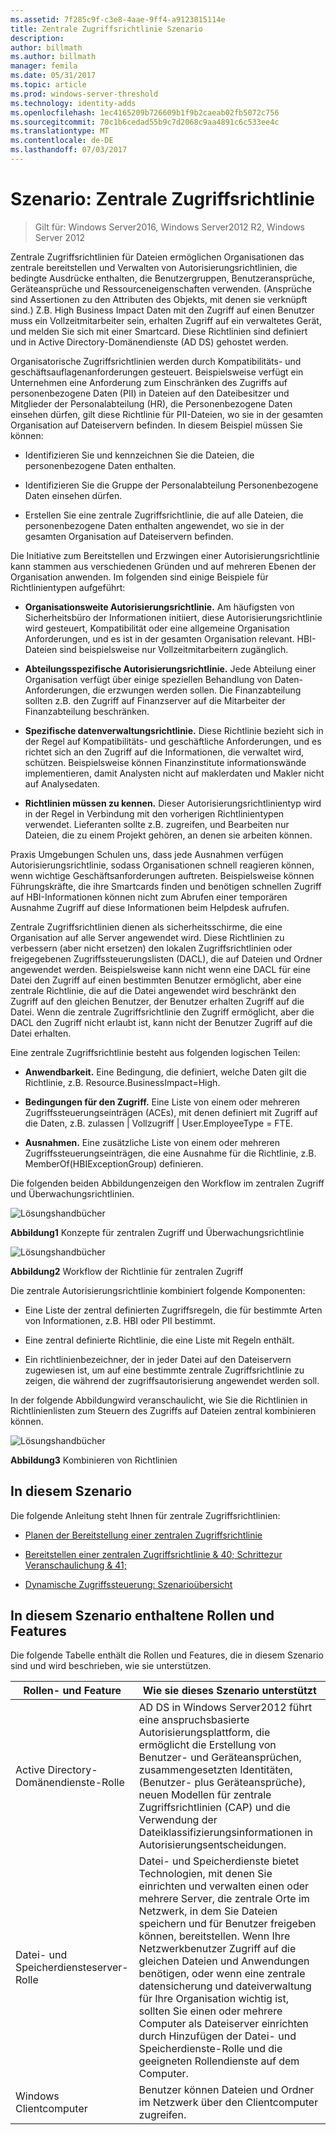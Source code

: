 ```yaml
---
ms.assetid: 7f285c9f-c3e8-4aae-9ff4-a9123815114e
title: Zentrale Zugriffsrichtlinie Szenario
description: 
author: billmath
ms.author: billmath
manager: femila
ms.date: 05/31/2017
ms.topic: article
ms.prod: windows-server-threshold
ms.technology: identity-adds
ms.openlocfilehash: 1ec4165209b726609b1f9b2caeab02fb5072c756
ms.sourcegitcommit: 70c1b6cedad55b9c7d2068c9aa4891c6c533ee4c
ms.translationtype: MT
ms.contentlocale: de-DE
ms.lasthandoff: 07/03/2017
---
```

# <a name="scenario-central-access-policy"></a>Szenario: Zentrale Zugriffsrichtlinie

>Gilt für: Windows Server2016, Windows Server2012 R2, Windows Server 2012

Zentrale Zugriffsrichtlinien für Dateien ermöglichen Organisationen das zentrale bereitstellen und Verwalten von Autorisierungsrichtlinien, die bedingte Ausdrücke enthalten, die Benutzergruppen, Benutzeransprüche, Geräteansprüche und Ressourceneigenschaften verwenden. (Ansprüche sind Assertionen zu den Attributen des Objekts, mit denen sie verknüpft sind.) Z.B. High Business Impact Daten mit den Zugriff auf einen Benutzer muss ein Vollzeitmitarbeiter sein, erhalten Zugriff auf ein verwaltetes Gerät, und melden Sie sich mit einer Smartcard. Diese Richtlinien sind definiert und in Active Directory-Domänendienste (AD DS) gehostet werden.  
  
Organisatorische Zugriffsrichtlinien werden durch Kompatibilitäts- und geschäftsauflagenanforderungen gesteuert. Beispielsweise verfügt ein Unternehmen eine Anforderung zum Einschränken des Zugriffs auf personenbezogene Daten (PII) in Dateien auf den Dateibesitzer und Mitglieder der Personalabteilung (HR), die Personenbezogene Daten einsehen dürfen, gilt diese Richtlinie für PII-Dateien, wo sie in der gesamten Organisation auf Dateiservern befinden. In diesem Beispiel müssen Sie können:  
  
-   Identifizieren Sie und kennzeichnen Sie die Dateien, die personenbezogene Daten enthalten.  
  
-   Identifizieren Sie die Gruppe der Personalabteilung Personenbezogene Daten einsehen dürfen.  
  
-   Erstellen Sie eine zentrale Zugriffsrichtlinie, die auf alle Dateien, die personenbezogene Daten enthalten angewendet, wo sie in der gesamten Organisation auf Dateiservern befinden.  
  
Die Initiative zum Bereitstellen und Erzwingen einer Autorisierungsrichtlinie kann stammen aus verschiedenen Gründen und auf mehreren Ebenen der Organisation anwenden. Im folgenden sind einige Beispiele für Richtlinientypen aufgeführt:  
  
-   **Organisationsweite Autorisierungsrichtlinie.** Am häufigsten von Sicherheitsbüro der Informationen initiiert, diese Autorisierungsrichtlinie wird gesteuert, Kompatibilität oder eine allgemeine Organisation Anforderungen, und es ist in der gesamten Organisation relevant. HBI-Dateien sind beispielsweise nur Vollzeitmitarbeitern zugänglich.  
  
-   **Abteilungsspezifische Autorisierungsrichtlinie.** Jede Abteilung einer Organisation verfügt über einige speziellen Behandlung von Daten-Anforderungen, die erzwungen werden sollen. Die Finanzabteilung sollten z.B. den Zugriff auf Finanzserver auf die Mitarbeiter der Finanzabteilung beschränken.  
  
-   **Spezifische datenverwaltungsrichtlinie.** Diese Richtlinie bezieht sich in der Regel auf Kompatibilitäts- und geschäftliche Anforderungen, und es richtet sich an den Zugriff auf die Informationen, die verwaltet wird, schützen. Beispielsweise können Finanzinstitute informationswände implementieren, damit Analysten nicht auf maklerdaten und Makler nicht auf Analysedaten.  
  
-   **Richtlinien müssen zu kennen.** Dieser Autorisierungsrichtlinientyp wird in der Regel in Verbindung mit den vorherigen Richtlinientypen verwendet. Lieferanten sollte z.B. zugreifen, und Bearbeiten nur Dateien, die zu einem Projekt gehören, an denen sie arbeiten können.  
  
Praxis Umgebungen Schulen uns, dass jede Ausnahmen verfügen Autorisierungsrichtlinie, sodass Organisationen schnell reagieren können, wenn wichtige Geschäftsanforderungen auftreten. Beispielsweise können Führungskräfte, die ihre Smartcards finden und benötigen schnellen Zugriff auf HBI-Informationen können nicht zum Abrufen einer temporären Ausnahme Zugriff auf diese Informationen beim Helpdesk aufrufen.  
  
Zentrale Zugriffsrichtlinien dienen als sicherheitsschirme, die eine Organisation auf alle Server angewendet wird. Diese Richtlinien zu verbessern (aber nicht ersetzen) den lokalen Zugriffsrichtlinien oder freigegebenen Zugriffssteuerungslisten (DACL), die auf Dateien und Ordner angewendet werden. Beispielsweise kann nicht wenn eine DACL für eine Datei den Zugriff auf einen bestimmten Benutzer ermöglicht, aber eine zentrale Richtlinie, die auf die Datei angewendet wird beschränkt den Zugriff auf den gleichen Benutzer, der Benutzer erhalten Zugriff auf die Datei. Wenn die zentrale Zugriffsrichtlinie den Zugriff ermöglicht, aber die DACL den Zugriff nicht erlaubt ist, kann nicht der Benutzer Zugriff auf die Datei erhalten.  
  
Eine zentrale Zugriffsrichtlinie besteht aus folgenden logischen Teilen:  
  
-   **Anwendbarkeit.** Eine Bedingung, die definiert, welche Daten gilt die Richtlinie, z.B. Resource.BusinessImpact=High.  
  
-   **Bedingungen für den Zugriff.** Eine Liste von einem oder mehreren Zugriffssteuerungseinträgen (ACEs), mit denen definiert mit Zugriff auf die Daten, z.B. zulassen | Vollzugriff | User.EmployeeType = FTE.  
  
-   **Ausnahmen.** Eine zusätzliche Liste von einem oder mehreren Zugriffssteuerungseinträgen, die eine Ausnahme für die Richtlinie, z.B. MemberOf(HBIExceptionGroup) definieren.  
  
Die folgenden beiden Abbildungenzeigen den Workflow im zentralen Zugriff und Überwachungsrichtlinien.  
  
![Lösungshandbücher](media/Scenario--Central-Access-Policy/DynamicAccessControl_RevGuide.JPG)  
  
**Abbildung1** Konzepte für zentralen Zugriff und Überwachungsrichtlinie  
  
![Lösungshandbücher](media/Scenario--Central-Access-Policy/DynamicAccessControl_RevGuide_2.JPG)  
  
**Abbildung2** Workflow der Richtlinie für zentralen Zugriff  
  
Die zentrale Autorisierungsrichtlinie kombiniert folgende Komponenten:  
  
-   Eine Liste der zentral definierten Zugriffsregeln, die für bestimmte Arten von Informationen, z.B. HBI oder PII bestimmt.  
  
-   Eine zentral definierte Richtlinie, die eine Liste mit Regeln enthält.  
  
-   Ein richtlinienbezeichner, der in jeder Datei auf den Dateiservern zugewiesen ist, um auf eine bestimmte zentrale Zugriffsrichtlinie zu zeigen, die während der zugriffsautorisierung angewendet werden soll.  
  
In der folgende Abbildungwird veranschaulicht, wie Sie die Richtlinien in Richtlinienlisten zum Steuern des Zugriffs auf Dateien zentral kombinieren können.  
  
![Lösungshandbücher](media/Scenario--Central-Access-Policy/DynamicAccessControl_RevGuide3.JPG)  
  
**Abbildung3** Kombinieren von Richtlinien  
  
## <a name="in-this-scenario"></a>In diesem Szenario  
Die folgende Anleitung steht Ihnen für zentrale Zugriffsrichtlinien:  
  
-   [Planen der Bereitstellung einer zentralen Zugriffsrichtlinie](assetId:///0311a76d-d66c-4ddb-ade6-af586a2ad82f)  
  
-   [Bereitstellen einer zentralen Zugriffsrichtlinie & 40; Schrittezur Veranschaulichung & 41;](Deploy-a-Central-Access-Policy--Demonstration-Steps-.md)  
  
-   [Dynamische Zugriffssteuerung: Szenarioübersicht](Dynamic-Access-Control--Scenario-Overview.md)  
  
## <a name="BKMK_NEW"></a>In diesem Szenario enthaltene Rollen und Features  
Die folgende Tabelle enthält die Rollen und Features, die in diesem Szenario sind und wird beschrieben, wie sie unterstützen.  
  
|Rollen- und Feature|Wie sie dieses Szenario unterstützt|  
|-----------------|---------------------------------|  
|Active Directory-Domänendienste-Rolle|AD DS in Windows Server2012 führt eine anspruchsbasierte Autorisierungsplattform, die ermöglicht die Erstellung von Benutzer- und Geräteansprüchen, zusammengesetzten Identitäten, (Benutzer- plus Geräteansprüche), neuen Modellen für zentrale Zugriffsrichtlinien (CAP) und die Verwendung der Dateiklassifizierungsinformationen in Autorisierungsentscheidungen.|  
|Datei- und Speicherdiensteserver-Rolle|Datei- und Speicherdienste bietet Technologien, mit denen Sie einrichten und verwalten einen oder mehrere Server, die zentrale Orte im Netzwerk, in dem Sie Dateien speichern und für Benutzer freigeben können, bereitstellen. Wenn Ihre Netzwerkbenutzer Zugriff auf die gleichen Dateien und Anwendungen benötigen, oder wenn eine zentrale datensicherung und dateiverwaltung für Ihre Organisation wichtig ist, sollten Sie einen oder mehrere Computer als Dateiserver einrichten durch Hinzufügen der Datei- und Speicherdienste-Rolle und die geeigneten Rollendienste auf dem Computer.|  
|Windows Clientcomputer|Benutzer können Dateien und Ordner im Netzwerk über den Clientcomputer zugreifen.|  
  


